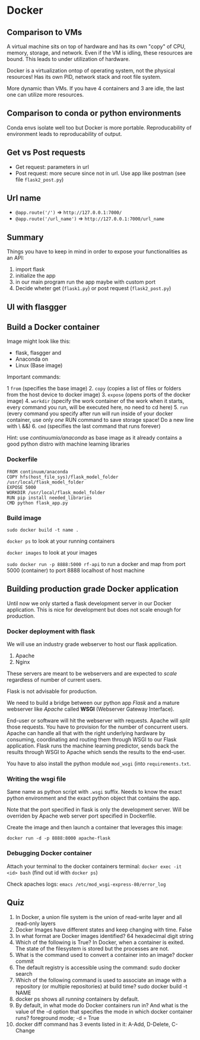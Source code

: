 # Docker
## Comparison to VMs
A virtual machine sits on top of hardware and has its own "copy" of CPU, memory, storage, and network. Even if the VM is idling, these resources are bound.
This leads to under utilization of hardware.

Docker is a virtualization ontop of operating system, not the physical resources! Has its own PID, network stack and root file system.

More dynamic than VMs. If you have 4 containers and 3 are idle, the last one can utilize more resources.

## Comparison to conda or python environments

Conda envs isolate well too but Docker is more portable. Reproducability of environment leads to reproducability of output.

## Get vs Post requests

* Get request: parameters in url
* Post request: more secure since not in url. Use app like postman (see file `flask2_post.py`)

## Url name
* `@app.route('/')` => `http://127.0.0.1:7000/`
* `@app.route('/url_name')` => `http://127.0.0.1:7000/url_name`

## Summary
Things you have to keep in mind in order to expose your functionalities as an API:

1. import flask
2. initialize the app
3. in our main program run the app maybe with custom port
4. Decide wheter get (`flask1.py`) or post request (`flask2_post.py`)

## UI with flasgger

## Build a Docker container
Image might look like this:

* flask, flasgger and
* Anaconda on
* Linux (Base image)

Important commands:

1 `from` (specifies the base image)
2. `copy` (copies a list of files or folders from the host device to docker image)
3. `expose` (opens ports of the docker image)
4. `workdir` (specify the work container of the work when it starts, every command you run, will be executed here, no need to cd here)
5. `run` (every command you specify after run will run inside of your docker container, use only *one* RUN command to save storage space! Do a new line with \ &&)
6. `cmd` (specifies the last command that runs forever)

Hint: use *continuumio/anaconda* as base image as it already contains a good python distro with machine learning libraries

### Dockerfile
```
FROM continuum/anaconda
COPY hfs(host_file_sys)/flask_model_folder /usr/local/flask_model_folder
EXPOSE 5000
WORKDIR /usr/local/flask_model_folder
RUN pip install needed_libraries
CMD python flask_app.py
```
### Build image

`sudo docker build -t name .`


`docker ps` to look at your running containers

`docker images` to look at your images

`sudo docker run -p 8888:5000 rf-api` to run a docker and map from port 5000 (container) to port 8888 localhost of host machine

## Building production grade Docker application
Until now we only started a flask development server in our Docker application. This is nice for development but does not scale enough for production.

### Docker deployment with flask
We will use an industry grade webserver to host our flask application.

1. Apache
2. Nginx

These servers are meant to be webservers and are expected to *scale* regardless of number of current users.

Flask is not advisable for production.

We need to build a bridge between our python app *Flask* and a mature webserver like *Apache* called **WSGI** (Webserver Gateway Interface). 

End-user or software will hit the webserver with requests. Apache will *split* those requests. You have to provision for the number of concurrent users. Apache can handle all that with the right underlying hardware by consuming, coordinating and routing them through WSGI to our Flask application. Flask runs the machine learning predictor, sends back the results through WSGI to Apache which sends the results to the end-user.

You have to also install the python module `mod_wsgi` (into `requirements.txt`.

### Writing the wsgi file
Same name as python script with `.wsgi` suffix.
Needs to know the exact python environment and the exact python object that contains the app.

Note that the port specified in flask is only the development server. Will be overriden by Apache web server port specified in Dockerfile.

Create the image and then launch a container that leverages this image:

`docker run -d -p 8888:8000 apache-flask`

### Debugging Docker container
Attach your terminal to the docker containers terminal:
`docker exec -it <id> bash` (find out id with `docker ps`)

Check apaches logs: `emacs /etc/mod_wsgi-express-80/error_log`

## Quiz
1. In Docker, a union file system is the union of read-write layer and all read-only layers
2. Docker Images have different states and keep changing with time. False
3. In what format are Docker images identified? 64 hexadecimal digit string
4. Which of the following is True? In Docker, when a container is exited. The state of the filesystem is stored but the processes are not.
5. What is the command used to convert a container into an image? docker commit
6. The default registry is accessible using the command: sudo docker search
7. Which of the following command is used to associate an image with a repository (or multiple repositories) at build time? sudo docker build -t NAME
8. docker ps shows all *running* containers by default.
9. By default, in what mode do Docker containers run in? And what is the value of the -d option that specifies the mode in which docker container runs? foreground mode; -d = True
10. docker diff command has 3 events listed in it: A-Add, D-Delete, C-Change